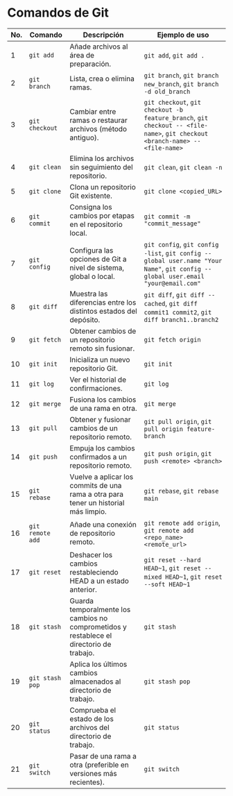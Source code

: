  # Comandos de Git

|**No.**| **Comando** | **Descripción** | **Ejemplo de uso** |
|--------|-------------|-----------------|--------------------|
| 1|`git add`|Añade archivos al área de preparación.|`git add`, `git add .`|
| 2|`git branch`|Lista, crea o elimina ramas.|`git branch`, `git branch new_branch`, `git branch -d old_branch`|
| 3|`git checkout`|Cambiar entre ramas o restaurar archivos (método antiguo).|`git checkout`, `git checkout -b feature_branch`, `git checkout -- <file-name>`, `git checkout <branch-name> -- <file-name>`|
| 4|`git clean`|Elimina los archivos sin seguimiento del repositorio.|`git clean`, `git clean -n`|
| 5|`git clone`|Clona un repositorio Git existente.|`git clone <copied_URL>`|
| 6|`git commit`|Consigna los cambios por etapas en el repositorio local.|`git commit -m "commit_message"`|
| 7|`git config`|Configura las opciones de Git a nivel de sistema, global o local.|`git config`, `git config -list`, `git config --global user.name "Your Name"`, `git config --global user.email "your@email.com"`|
| 8|`git diff`|Muestra las diferencias entre los distintos estados del depósito.|`git diff`, `git diff -- cached`, `git diff commit1 commit2`, `git diff branch1..branch2`|
| 9|`git fetch`|Obtener cambios de un repositorio remoto sin fusionar.|`git fetch origin`|
|10|`git init`|Inicializa un nuevo repositorio Git.|`git init`|
|11|`git log`|Ver el historial de confirmaciones.|`git log`|
|12|`git merge`|Fusiona los cambios de una rama en otra.|`git merge`|
|13|`git pull`|Obtener y fusionar cambios de un repositorio remoto.|`git pull origin`, `git pull origin feature-branch`|
|14|`git push`|Empuja los cambios confirmados a un repositorio remoto.|`git push origin`, `git push <remote> <branch>`|
|15|`git rebase`|Vuelve a aplicar los commits de una rama a otra para tener un historial más limpio.|`git rebase`, `git rebase main`|
|16|`git remote add`|Añade una conexión de repositorio remoto.|`git remote add origin`, `git remote add <repo_name> <remote_url>`|
|17|`git reset`|	Deshacer los cambios restableciendo HEAD a un estado anterior.|`git reset --hard HEAD~1`, `git reset --mixed HEAD~1`, `git reset --soft HEAD~1`|
|18|`git stash`|Guarda temporalmente los cambios no comprometidos y restablece el directorio de trabajo.|`git stash`|
|19|`git stash pop`|Aplica los últimos cambios almacenados al directorio de trabajo.|`git stash pop`|
|20|`git status`|Comprueba el estado de los archivos del directorio de trabajo.|`git status`|
|21|`git switch`|Pasar de una rama a otra (preferible en versiones más recientes).|`git switch`|